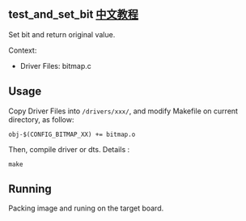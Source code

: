 test_and_set_bit [中文教程](https://biscuitos.github.io/blog/BITMAP_test_and_set_bit/)
----------------------------------

Set bit and return original value.

Context:

* Driver Files: bitmap.c

## Usage

Copy Driver Files into `/drivers/xxx/`, and modify Makefile on current 
directory, as follow:

```
obj-$(CONFIG_BITMAP_XX) += bitmap.o
```

Then, compile driver or dts. Details :

```
make
```

## Running

Packing image and runing on the target board.
